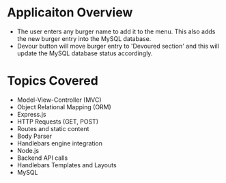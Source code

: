 # Applicaiton Overview
* The user enters any burger name to add it to the menu. This also adds the new burger entry into the MySQL database. 
* Devour button will move burger entry to 'Devoured section' and this will update the MySQL database status accordingly.

# Topics Covered
* Model-View-Controller (MVC)
* Object Relational Mapping (ORM)
* Express.js
* HTTP Requests (GET, POST)
* Routes and static content
* Body Parser
* Handlebars engine integration
* Node.js
* Backend API calls
* Handlebars Templates and Layouts
* MySQL
